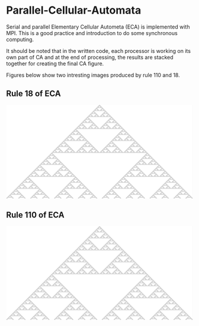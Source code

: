 # Parallel-Cellular-Automata
Serial and parallel Elementary Cellular Autometa (ECA) is implemented with MPI. This is a good practice and introduction to do some synchronous computing.

It should be noted that in the written code, each processor is working on its own part of CA and at the end of processing, the results are stacked together for creating the final CA figure. 

Figures below show two intresting images produced by rule 110 and 18.

## Rule 18 of ECA
![Rule 18](ElementaryCA_4000_x_2000_Rule18.jpg)

## Rule 110 of ECA
![Rule 18](ElementaryCA_4000_x_2000_Rule18.jpg)
